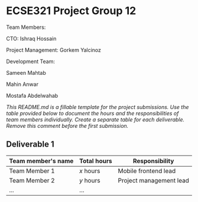 # ECSE321 Project Group 12

Team Members:


CTO: Ishraq Hossain


Project Management: Gorkem Yalcinoz


Development Team: 

Sameen Mahtab


Mahin Anwar


Mostafa Abdelwahab


_This README.md is a fillable template for the project submissions. Use the table provided below to document the hours and the responsibilities of team members individually. Create a separate table for each deliverable. Remove this comment before the first submission._

## Deliverable 1

|Team member's name|Total hours|Responsibility         |
|------------------|-----------|-----------------------|
|Team Member 1     |  _x_ hours|Mobile frontend lead   |
|Team Member 2     |  _y_ hours|Project management lead|
|...               |...        |                       |
